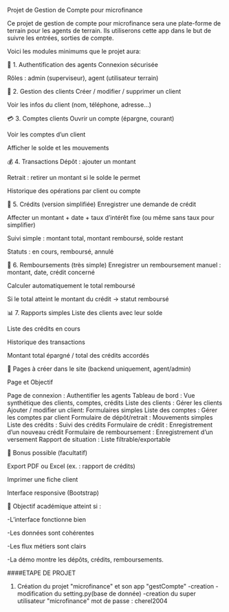 Projet de Gestion de Compte pour microfinance

Ce projet de gestion de compte pour microfinance sera une plate-forme de terrain pour les agents de terrain.
Ils utiliserons cette app dans le but de suivre les entrées, sorties de compte.

Voici les modules minimums que le projet aura:

🔐 1. Authentification des agents
Connexion sécurisée

Rôles : admin (superviseur), agent (utilisateur terrain)

👤 2. Gestion des clients
Créer / modifier / supprimer un client

Voir les infos du client (nom, téléphone, adresse…)

💳 3. Comptes clients
Ouvrir un compte (épargne, courant)

Voir les comptes d’un client

Afficher le solde et les mouvements

💰 4. Transactions
Dépôt : ajouter un montant

Retrait : retirer un montant si le solde le permet

Historique des opérations par client ou compte

🏦 5. Crédits (version simplifiée)
Enregistrer une demande de crédit

Affecter un montant + date + taux d’intérêt fixe (ou même sans taux pour simplifier)

Suivi simple : montant total, montant remboursé, solde restant

Statuts : en cours, remboursé, annulé

📆 6. Remboursements (très simple)
Enregistrer un remboursement manuel : montant, date, crédit concerné

Calculer automatiquement le total remboursé

Si le total atteint le montant du crédit → statut remboursé

📊 7. Rapports simples
Liste des clients avec leur solde

Liste des crédits en cours

Historique des transactions

Montant total épargné / total des crédits accordés

🧱 Pages à créer dans le site (backend uniquement, agent/admin)

Page et Objectif                                   

Page de connexion : Authentifier les agents
Tableau de bord : Vue synthétique des clients, comptes, crédits
Liste des clients :  Gérer les clients
Ajouter / modifier un client: Formulaires simples
Liste des comptes : Gérer les comptes par client
Formulaire de dépôt/retrait : Mouvements simples
Liste des crédits : Suivi des crédits
Formulaire de crédit : Enregistrement d’un nouveau crédit
Formulaire de remboursement : Enregistrement d’un versement
Rapport de situation : Liste filtrable/exportable

🎁 Bonus possible (facultatif)

Export PDF ou Excel (ex. : rapport de crédits)

Imprimer une fiche client

Interface responsive (Bootstrap)

🎯 Objectif académique atteint si :

-L’interface fonctionne bien

-Les données sont cohérentes

-Les flux métiers sont clairs

-La démo montre les dépôts, crédits, remboursements.



####ETAPE DE PROJET

1. Création du projet "microfinance" et son app "gestCompte"
   -creation
   -modification du setting.py(base de donnée)
   -creation du super utilisateur "microfinance"
   mot de passe : cherel2004



